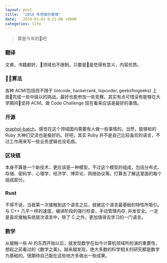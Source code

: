 ```yaml
---
layout: post
title:  "2018 年想做的事情"
date:   2018-01-01 0:21:00 +0800
categories: life
---
```

> 算是今年的🚩吧

### 翻译
文章，书籍都好，领域也不限制，只要是是觉得有意义，内容优质。
### 算法
各种 ACM(包括但不限于 lintcode, hackerrank, topcoder, geeksforgeeks) 上面完成一些中级以的挑战，最好也能参加一些竞赛。其实有点可惜没有能够在大学期间坚持 ACM。做 Code Challenge 现在看来应该是最好的事情。
### 开源
[graphql-batch](https://github.com/Shopify/graphql-batch)，感觉在这个领域国内需要有人做一些事情的。当然，能够和的 Ruby 大神们交流也是极好的。好吧，其实 Ruby 并不是自己比较喜欢的语言，不过工作用来写一些业务逻辑也没毛病。
### 区块链
本身不算是一个新技术，更应该是一种模型，不过这个模型的组成，包括分布式、存储、密码学、心理学、经济学、博弈论、网络协议等。打算去了解这里面的每个组成部分。
### Rust
不得不说，当我第一次接触到这个语言之后，就被这个语言最基础的特性所吸引。与 C++ 几乎一样的速度，编译阶段的强行检查，手动管理内存, 并发安全。一定是喜欢接触系统层次语言中，除了 C 之外，更加值得去学习的一门语言。
### 数学
从接触一些 AI 的东西开始以后，就发现数学在如今计算机领域所扮演的重要性，想起之前看过的《数学之美》，越来越发现，绝大多数的科学相关的研究都是数学为基础的。很期待自己能在这些地方多做出一些成果。
